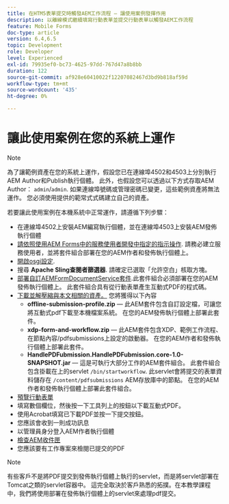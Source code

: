 ```yaml
---
title: 在HTM5表單提交時觸發AEM工作流程 — 讓使用案例發揮作用
description: 以離線模式繼續填寫行動表單並提交行動表單以觸發AEM工作流程
feature: Mobile Forms
doc-type: article
version: 6.4,6.5
topic: Development
role: Developer
level: Experienced
exl-id: 79935ef0-bc73-4625-97dd-767d47a8b8bb
duration: 122
source-git-commit: af928e60410022f12207082467d3bd9b818af59d
workflow-type: tm+mt
source-wordcount: '435'
ht-degree: 0%

---
```


# 讓此使用案例在您的系統上運作

>[!NOTE]
>
>為了讓範例資產在您的系統上運作，假設您已在連線埠4502和4503上分別執行AEM Author和Publish執行個體。 此外，也假設您可以透過以下方式存取AEM Author： `admin`/`admin`. 如果連線埠號碼或管理密碼已變更，這些範例資產將無法運作。 您必須使用提供的範常式式碼建立自己的資產。

若要讓此使用案例在本機系統中正常運作，請遵循下列步驟：

* 在連線埠4502上安裝AEM編寫執行個體，並在連線埠4503上安裝AEM發佈執行個體
* [請依照使用AEM Forms中的服務使用者開發中指定的指示操作](https://experienceleague.adobe.com/docs/experience-manager-learn/forms/adaptive-forms/service-user-tutorial-develop.html). 請務必建立服務使用者，並將套件組合部署在您的AEM作者和發佈執行個體上。
* [開啟osgi設定](http://localhost:4503/system/console/configMgr).
* 搜尋  **Apache Sling查閱者篩選器**. 請確定已選取「允許空白」核取方塊。
* [部署自訂AEMFormDocumentService套件](/help/forms/assets/common-osgi-bundles/AEMFormsDocumentServices.core-1.0-SNAPSHOT.jar).此套件組合必須部署在您的AEM發佈執行個體上。 此套件組合具有從行動表單產生互動式PDF的程式碼。
* [下載並解壓縮與本文相關的資產。](assets/offline-pdf-submission-assets.zip) 您將獲得以下內容
   * **offline-submission-profile.zip**  — 此AEM套件包含自訂設定檔，可讓您將互動式pdf下載至本機檔案系統。 在您的AEM發佈執行個體上部署此套件。
   * **xdp-form-and-workflow.zip**  — 此AEM套件包含XDP、範例工作流程、在節點內容/pdfsubmissions上設定的啟動器。 在您的AEM作者和發佈執行個體上部署此套件。
   * **HandlePDFubmission.HandlePDFubmission.core-1.0-SNAPSHOT.jar**  — 這是可執行大部分工作的AEM套件組合。 此套件組合包含掛載在上的servlet `/bin/startworkflow`. 此servlet會將提交的表單資料儲存在 `/content/pdfsubmissions` AEM存放庫中的節點。 在您的AEM作者和發佈執行個體上部署此套件組合。
* [預覽行動表單](http://localhost:4503/content/dam/formsanddocuments/testsubmision.xdp/jcr:content)
* 填寫數個欄位，然後按一下工具列上的按鈕以下載互動式PDF。
* 使用Acrobat填寫已下載PDF並按一下提交按鈕。
* 您應該會收到一則成功訊息
* 以管理員身分登入AEM作者執行個體
* [檢查AEM收件匣](http://localhost:4502/aem/inbox)
* 您應該要有工作專案來檢閱已提交的PDF

>[!NOTE]
>
>有些客戶不是將PDF提交到發佈執行個體上執行的servlet，而是將servlet部署在Tomcat之類的servlet容器中。 這完全取決於客戶熟悉的拓撲。在本教學課程中，我們將使用部署在發佈執行個體上的servlet來處理pdf提交。
